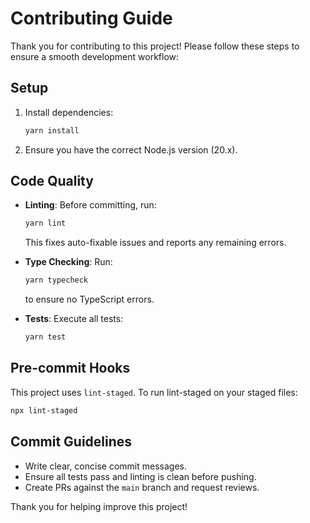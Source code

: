 # Contributing Guide

Thank you for contributing to this project! Please follow these steps to ensure a smooth development workflow:

## Setup

1. Install dependencies:

   ```bash
   yarn install
   ```

2. Ensure you have the correct Node.js version (20.x).

## Code Quality

- **Linting**: Before committing, run:

  ```bash
  yarn lint
  ```

  This fixes auto-fixable issues and reports any remaining errors.
- **Type Checking**: Run:

  ```bash
  yarn typecheck
  ```

  to ensure no TypeScript errors.
- **Tests**: Execute all tests:

  ```bash
  yarn test
  ```

## Pre-commit Hooks

This project uses `lint-staged`. To run lint-staged on your staged files:

```bash
npx lint-staged
```

## Commit Guidelines

- Write clear, concise commit messages.
- Ensure all tests pass and linting is clean before pushing.
- Create PRs against the `main` branch and request reviews.

Thank you for helping improve this project!